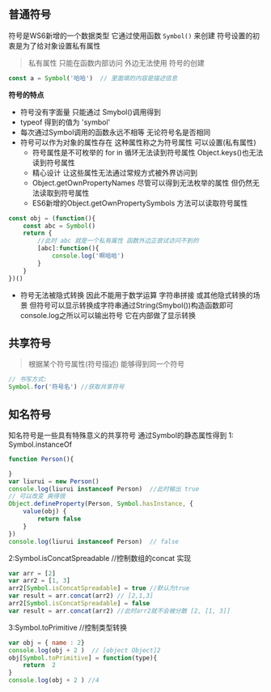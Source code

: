 ## 普通符号
符号是WS6新增的一个数据类型 它通过使用函数 ```Symbol()``` 来创建
符号设置的初衷是为了给对象设置私有属性
>私有属性 只能在函数内部访问  外边无法使用
符号的创建
```js
const a = Symbol('哈哈')  // 里面填的内容是描述信息 

```
**符号的特点**
- 符号没有字面量 只能通过 Smybol()调用得到
- typeof 得到的值为 'symbol'
- 每次通过Symbol调用的函数永远不相等 无论符号名是否相同
- 符号可以作为对象的属性存在 这种属性称之为符号属性  可以设置(私有属性)
  - 符号属性是不可枚举的 for in 循环无法读到符号属性 Object.keys()也无法读到符号属性
  - 精心设计 让这些属性无法通过常规方式被外界访问到
  - Object.getOwnPropertyNames 尽管可以得到无法枚举的属性 但仍然无法读取到符号属性
  - ES6新增的Object.getOwnPropertySymbols 方法可以读取符号属性
```js
const obj = (function(){
    const abc = Symbol()
    return {
        //此时 abc 就是一个私有属性 函数外边正尝试访问不到的
        [abc]:function(){
            console.log('啊哈哈')
        }
    }
})()
```
- 符号无法被隐式转换 因此不能用于数学运算 字符串拼接 或其他隐式转换的场景 但符号可以显示转换成字符串通过String(Smybol())构造函数即可 console.log之所以可以输出符号 它在内部做了显示转换


## 共享符号
>根据某个符号属性(符号描述) 能够得到同一个符号
```js
// 书写方式:
Symbol.for('符号名') //获取共享符号
```

## 知名符号
知名符号是一些具有特殊意义的共享符号 通过Symbol的静态属性得到
1: Symbol.instanceOf
```js
function Person(){

}
var liurui = new Person()
console.log(liurui instanceof Person)  //此时输出 true
// 可以改变 爽得很
Object.defineProperty(Person, Symbol.hasInstance, {
    value(obj) {
        return false
    }
})
console.log(liurui instanceof Person)  // false
```
2:Symbol.isConcatSpreadable //控制数组的concat 实现
```js
var arr = [2]
var arr2 = [1, 3]
arr2[Symbol.isConcatSpreadable] = true //默认为true
var result = arr.concat(arr2) // [2,1,3]
arr2[Symbol.isConcatSpreadable] = false
var result = arr.concat(arr2) //此时arr2就不会被分散 [2, [1, 3]]
```
3:Symbol.toPrimitive //控制类型转换
```js
var obj = { name : 2}
console.log(obj + 2 )  // [object Object]2
obj[Symbol.toPrimitive] = function(type){
    return  2
}
console.log(obj + 2 ) //4
```
